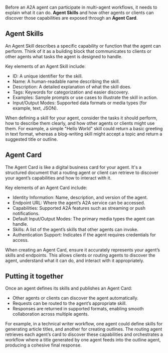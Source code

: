 Before an A2A agent can participate in multi-agent workflows, it needs to explain what it can do. **Agent Skills** and how other agents or clients can discover those capabilities are exposed through an **Agent Card**.

## Agent Skills

An Agent Skill describes a specific capability or function that the agent can perform. Think of it as a building block that communicates to clients or other agents what tasks the agent is designed to handle.

Key elements of an Agent Skill include:
- ID: A unique identifier for the skill.
- Name: A human-readable name describing the skill.
- Description: A detailed explanation of what the skill does.
- Tags: Keywords for categorization and easier discovery.
- Examples: Sample prompts or use cases to illustrate the skill in action.
- Input/Output Modes: Supported data formats or media types (for example, text, JSON).

When defining a skill for your agent, consider the tasks it should perform, how to describe them clearly, and how other agents or clients might use them. For example, a simple "Hello World" skill could return a basic greeting in text format, whereas a blog-writing skill might accept a topic and return a suggested title or outline.

## Agent Card

The Agent Card is like a digital business card for your agent. It's a structured document that a routing agent or client can retrieve to discover your agent’s capabilities and how to interact with it.

Key elements of an Agent Card include:
- Identity Information: Name, description, and version of the agent.
- Endpoint URL: Where the agent’s A2A service can be accessed.
- Capabilities: Supported A2A features such as streaming or push notifications.
- Default Input/Output Modes: The primary media types the agent can handle.
- Skills: A list of the agent’s skills that other agents can invoke.
- Authentication Support: Indicates if the agent requires credentials for access.

When creating an Agent Card, ensure it accurately represents your agent’s skills and endpoints. This allows clients or routing agents to discover the agent, understand what it can do, and interact with it appropriately.

## Putting it together

Once an agent defines its skills and publishes an Agent Card:
- Other agents or clients can discover the agent automatically.
- Requests can be routed to the agent’s appropriate skill.
- Responses are returned in supported formats, enabling smooth collaboration across multiple agents.

For example, in a technical writer workflow, one agent could define skills for generating article titles, and another for creating outlines. The routing agent retrieves each agent’s card to discover these capabilities and orchestrates a workflow where a title generated by one agent feeds into the outline agent, producing a cohesive final response.
